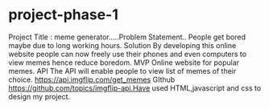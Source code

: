 # project-phase-1
Project Title : meme generator.....Problem Statement.. People get bored maybe due to long working hours. Solution By developing this online website people can now freely use their phones and even computers to view memes hence reduce boredom. MVP Online website for popular memes. API The API will enable people to view list of memes of their choice. https://api.imgflip.com/get_memes GIthub https://github.com/topics/imgflip-api.Have used HTML,javascript and css to design my project.
